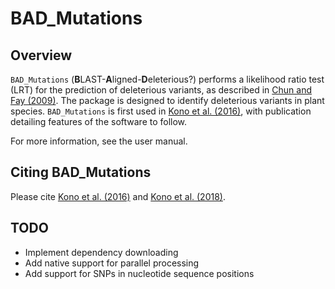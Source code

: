 BAD_Mutations
============

Overview
--------
`BAD_Mutations` (**B**LAST-**A**ligned-**D**eleterious?) performs a likelihood
ratio test (LRT) for the prediction of deleterious variants, as described in
[Chun and Fay (2009)](https://doi.org/10.1101/gr.092619.109). The
package is designed to identify deleterious variants in plant species.
`BAD_Mutations` is first used in [Kono et al. (2016)](https://doi.org/10.1093/molbev/msw102), with publication detailing features of the software to follow.

For more information, see the user manual.

Citing BAD_Mutations
--------------------
Please cite [Kono et al. (2016)](http://mbe.oxfordjournals.org/content/33/9/2307.full) and [Kono et al. (2018)](https://doi.org/10.1534/g3.118.200563).

TODO
----
* Implement dependency downloading
* Add native support for parallel processing
* Add support for SNPs in nucleotide sequence positions
